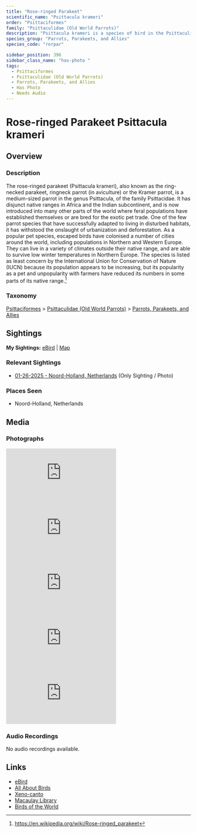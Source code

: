 ```yaml
---
title: "Rose-ringed Parakeet"
scientific_name: "Psittacula krameri"
order: "Psittaciformes"
family: "Psittaculidae (Old World Parrots)"
description: "Psittacula krameri is a species of bird in the Psittaculidae (Old World Parrots) family. It has been observed 1 times. It has been photographed."
species_group: "Parrots, Parakeets, and Allies"
species_code: "rorpar"

sidebar_position: 396
sidebar_class_name: "has-photo "
tags: 
  - Psittaciformes
  - Psittaculidae (Old World Parrots)
  - Parrots, Parakeets, and Allies
  - Has Photo
  - Needs Audio
---
```


# Rose-ringed Parakeet <span className='sci_name'>Psittacula krameri</span>

## Overview

### Description
The rose-ringed parakeet (Psittacula krameri), also known as the ring-necked parakeet, ringneck parrot (in aviculture) or the Kramer parrot, is a medium-sized parrot in the genus Psittacula, of the family Psittacidae. It has disjunct native ranges in Africa and the Indian subcontinent, and is now introduced into many other parts of the world where feral populations have established themselves or are bred for the exotic pet trade.
One of the few parrot species that have successfully adapted to living in disturbed habitats, it has withstood the onslaught of urbanization and deforestation. As a popular pet species, escaped birds have colonised a number of cities around the world, including populations in Northern and Western Europe. They can live in a variety of climates outside their native range, and are able to survive low winter temperatures in Northern Europe.
The species is listed as least concern by the International Union for Conservation of Nature (IUCN) because its population appears to be increasing, but its popularity as a pet and unpopularity with farmers have reduced its numbers in some parts of its native range.[^1]

[^1]: https://en.wikipedia.org/wiki/Rose-ringed_parakeet

### Taxonomy
[Psittaciformes](/tags/psittaciformes) > [Psittaculidae (Old World Parrots)](/tags/psittaculidae-old-world-parrots) > [Parrots, Parakeets, and Allies](/tags/parrots-parakeets-and-allies)


## Sightings

**My Sightings:** [eBird](https://ebird.org/lifelist?r=world&time=life&spp=rorpar) | [Map](/map?species_code=rorpar)

### Relevant Sightings

* [01-26-2025 - Noord-Holland, Netherlands](https://ebird.org/checklist/S210727534) (Only Sighting / Photo)

### Places Seen

* Noord-Holland, Netherlands



## Media
### Photographs
<iframe className="photo_iframe horizontal" src="https://macaulaylibrary.org/asset/631536135/embed" frameBorder="0" allowFullScreen></iframe>
<iframe className="photo_iframe horizontal" src="https://macaulaylibrary.org/asset/631536190/embed" frameBorder="0" allowFullScreen></iframe>
<iframe className="photo_iframe horizontal" src="https://macaulaylibrary.org/asset/631536684/embed" frameBorder="0" allowFullScreen></iframe>
<iframe className="photo_iframe horizontal" src="https://macaulaylibrary.org/asset/631536697/embed" frameBorder="0" allowFullScreen></iframe>
<iframe className="photo_iframe horizontal" src="https://macaulaylibrary.org/asset/631536137/embed" frameBorder="0" allowFullScreen></iframe>

### Audio Recordings
No audio recordings available.

## Links
* [eBird](https://ebird.org/species/rorpar) 
* [All About Birds](https://www.allaboutbirds.org/guide/rorpar) 
* [Xeno-canto](https://www.xeno-canto.org/species/psittacula-krameri) 
* [Macaulay Library](https://search.macaulaylibrary.org/catalog?taxonCode=rorpar&sort=rating_rank_desc)
* [Birds of the World](https://birdsoftheworld.org/bow/species/rorpar)
